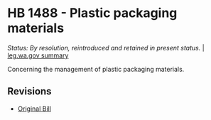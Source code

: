 # HB 1488 - Plastic packaging materials
*Status: By resolution, reintroduced and retained in present status.* | [leg.wa.gov summary](https://app.leg.wa.gov/billsummary?BillNumber=1488&Year=2021)

Concerning the management of plastic packaging materials.

## Revisions
* [Original Bill](1/)